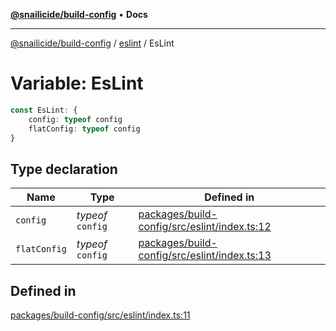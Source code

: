 [**@snailicide/build-config**](../../README.md) • **Docs**

---

[@snailicide/build-config](../../README.md) / [eslint](../README.md) / EsLint

# Variable: EsLint

```ts
const EsLint: {
    config: typeof config
    flatConfig: typeof config
}
```

## Type declaration

| Name | Type | Defined in |
| --- | --- | --- |
| `config` | _typeof_ `config` | [packages/build-config/src/eslint/index.ts:12](https://github.com/gbtunney/snailicide-monorepo/blob/master/packages/build-config/src/eslint/index.ts#L12) |
| `flatConfig` | _typeof_ `config` | [packages/build-config/src/eslint/index.ts:13](https://github.com/gbtunney/snailicide-monorepo/blob/master/packages/build-config/src/eslint/index.ts#L13) |

## Defined in

[packages/build-config/src/eslint/index.ts:11](https://github.com/gbtunney/snailicide-monorepo/blob/master/packages/build-config/src/eslint/index.ts#L11)
